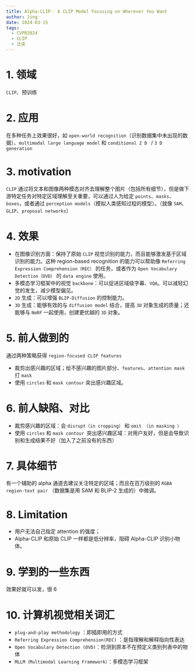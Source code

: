 ```yaml
---
title: Alpha-CLIP： A CLIP Model Focusing on Wherever You Want
author: Jing
date: 2024-03-15
tags:
  - CVPR2024
  - CLIP
  - 泛读
---
```

# 1. **领域**
`CLIP`、预训练
# 2. **应用**
在多种任务上效果很好，如 `open-world recognition`（识别数据集中未出现的数据）、`multimodal large language model` 和 `conditional 2 D ` / `3 D generation`
# 3. **motivation**
`CLIP` 通过将文本和图像两种模态对齐去理解整个图片（包括所有细节），但是做下游特定任务对特定区域理解至关重要，可以通过人为给定 `points`、`masks`、`boxes`，或者通过 `perception models`（模拟人类感知过程的模型）。（就像 `SAM`、`GLIP`、`proposal networks`）
# 4. **效果**
- 在图像识别方面：保持了原始 `CLIP` 视觉识别的能力，而且能够激发基于区域识别的能力。这种 region-based recognition 的能力可以帮助像 `Referring Expression Comprehension（REC）` 的任务，或者作为 `Open Vocabulary Detection（OVD）` 的 `data engine` 使用。
- 多模态学习框架中的视觉 `backbone`：可以促进区域级字幕、`VQA`。可以减轻幻觉的发生，减少模型偏见。
- `2D` 生成：可以增强 `BLIP-Diffusion` 的控制能力。
- `3D` 生成：能够有效的与 `diffusion model` 结合，提高 `3D` 对象生成的质量；还能够与 `NeRF` 一起使用，创建更优越的 `3D` 对象。
# 5. **前人做到的**
通过两种策略获得 `region-focused CLIP features`
- 裁剪出感兴趣的区域；给不感兴趣的图片部分、`features`、`attention mask` 打 `mask`
- 使用 `circles` 和 `mask contour` 突出感兴趣区域。
# 6. 前人缺陷、对比
- 裁剪感兴趣的区域：会 `disrupt（in cropping）` 和 `omit （in masking ）`
- 使用 `circles` 和 `mask contour `突出感兴趣区域：对用户友好，但是会导致识别和生成结果不好（加入了之前没有的东西）
# 7. 具体细节
有一个辅助的 alpha 通道去建议关注特定的区域；而且在百万级别的 `RGBA region-text pair` （数据集是用 SAM 和 BLIP-2 生成的）中微调。
# 8. Limitation 
- 用户无法自己指定 attention 的强度；
- Alpha-CLIP 和原始 CLIP 一样都是低分辨率，阻碍 Alpha-CLIP 识别小物体。
# 9. 学到的一些东西 
效果好就可以发，很 6
# 10. 计算机视觉相关词汇
- `plug-and-play methodology` ：即插即用的方式
- `Referring Expression Comprehension(REC)` ：是指理解和解释指向性表达
- `Open Vocabulary Detection (OVD)`：检测到原本不在预定义类别列表中的物体
- `MLLM（Multimodal Learning Framework）`：多模态学习框架